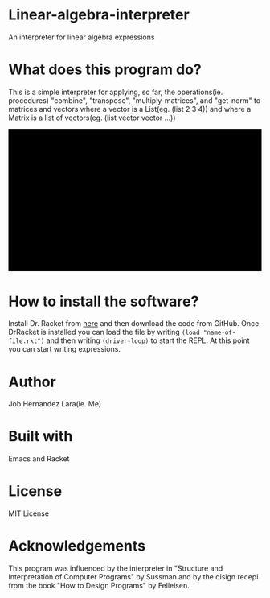 # Linear-algebra-interpreter
An interpreter for linear algebra expressions

# What does this program do?
This is a simple interpreter for applying, so far, the operations(ie. procedures) "combine", "transpose", "multiply-matrices", and "get-norm" to matrices and vectors where a vector is a List(eg. (list 2 3 4)) and where a Matrix is a list of vectors(eg. (list vector vector ...))

![](video.gif)

# How to install the software?
Install Dr. Racket from [here](https://download.racket-lang.org/) and then download the code from GitHub. Once DrRacket is installed you can load the file by writing ```(load "name-of-file.rkt")``` and then writing ```(driver-loop)``` to start the REPL. At this point you can start writing expressions. 

# Author
Job Hernandez Lara(ie. Me)

# Built with
Emacs and Racket

# License 
MIT License

# Acknowledgements 
This program was influenced by the interpreter in "Structure and Interpretation of Computer Programs" by Sussman and by the disign recepi from the book "How to Design Programs" by Felleisen.

